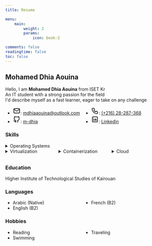 ```yaml
---
title: Resume

menu:
    main: 
        weight: 2
        params:
            icon: book-2

comments: false
readingtime: false
toc: false
---
```


## Mohamed Dhia Aouina
 Hello, I am **Mohamed Dhia Aouina** from ISET Kr <br>
 An IT student with a strong passion for the field <br>
 I'd describe myself as a fast learner, eager to take on any challenge <br>

  <style>
    /* Styles for desktop/laptop */
    .names ul {
      columns: 2;
      -webkit-columns: 2;
      -moz-columns: 2;
    }

    /* Styles for mobile */
    @media (max-width: 600px) {
      .names ul {
        columns: 1;
        -webkit-columns: 1;
        -moz-columns: 1;
      }
    }
  </style>
  <title>Responsive Layout Example</title>
</head>
<body>
  <div class="names">
    <ul>
  <li><svg xmlns="http://www.w3.org/2000/svg" class="icon icon-tabler icon-tabler-mail" width="24" height="24" viewBox="0 0 24 24" stroke-width="2" stroke="currentColor" fill="none" stroke-linecap="round" stroke-linejoin="round"><path stroke="none" d="M0 0h24v24H0z" fill="none"/><path d="M3 7a2 2 0 0 1 2 -2h14a2 2 0 0 1 2 2v10a2 2 0 0 1 -2 2h-14a2 2 0 0 1 -2 -2v-10z"/><path d="M3 7l9 6l9 -6" /></svg>: <a href="mailto:mdhiaaouina@outlook.com">mdhiaaouina@outlook.com</a></li>
  <li><svg xmlns="http://www.w3.org/2000/svg" class="icon icon-tabler icon-tabler-brand-github" width="24" height="24" viewBox="0 0 24 24" stroke-width="2" stroke="currentColor" fill="none" stroke-linecap="round" stroke-linejoin="round"><path stroke="none" d="M0 0h24v24H0z" fill="none"/><path d="M9 19c-4.3 1.4 -4.3 -2.5 -6 -3m12 5v-3.5c0 -1 .1 -1.4 -.5 -2c2.8 -.3 5.5 -1.4 5.5 -6a4.6 4.6 0 0 0 -1.3 -3.2a4.2 4.2 0 0 0 -.1 -3.2s-1.1 -.3 -3.5 1.3a12.3 12.3 0 0 0 -6.2 0c-2.4 -1.6 -3.5 -1.3 -3.5 -1.3a4.2 4.2 0 0 0 -.1 3.2a4.6 4.6 0 0 0 -1.3 3.2c0 4.6 2.7 5.7 5.5 6c-.6 .6 -.6 1.2 -.5 2v3.5" /></svg>: <a href="https://github.com/m-dhia">m-dhia</a></li>
  <li><svg xmlns="http://www.w3.org/2000/svg" class="icon icon-tabler icon-tabler-phone" width="24" height="24" viewBox="0 0 24 24" stroke-width="2" stroke="currentColor" fill="none" stroke-linecap="round" stroke-linejoin="round"><path stroke="none" d="M0 0h24v24H0z" fill="none"/><path d="M5 4h4l2 5l-2.5 1.5a11 11 0 0 0 5 5l1.5 -2.5l5 2v4a2 2 0 0 1 -2 2a16 16 0 0 1 -15 -15a2 2 0 0 1 2 -2" /></svg>: <a href="tel:+21628287368">(+216) 28-287-368</a></li>
  <li><svg xmlns="http://www.w3.org/2000/svg" class="icon icon-tabler icon-tabler-brand-linkedin" width="24" height="24" viewBox="0 0 24 24" stroke-width="2" stroke="currentColor" fill="none" stroke-linecap="round" stroke-linejoin="round"><path stroke="none" d="M0 0h24v24H0z" fill="none"/><path d="M4 4m0 2a2 2 0 0 1 2 -2h12a2 2 0 0 1 2 2v12a2 2 0 0 1 -2 2h-12a2 2 0 0 1 -2 -2z" /><path d="M8 11l0 5" /><path d="M8 8l0 .01" /><path d="M12 16l0 -5" /><path d="M16 16v-3a2 2 0 0 0 -4 0" /></svg>: <a href="#">Linkedin</a></li>
</ul>




 <style>
    /* Add styles for the flex container */
    .flex-container {
      display: flex;
      flex-wrap: wrap;
      margin-bottom: 20px;
    }

    /* Add styles for each flex item */
    .flex-item {
      flex: 1 1 30%; /* Adjust the width as needed */
      margin: 0 10px 10px 0; /* Add margin between items */
    }

    /* Adjust styles for smaller screens (e.g., phones) */
    @media (max-width: 768px) {
      .flex-container {
        flex-direction: column; /* Change to a column layout */
      }
      .flex-item {
        flex: 1 1 100%; /* Full width for each item */
        margin: 0 0 10px 0; /* Remove horizontal margin */
      }
    }
  </style>
  <title>CV Example</title>
</head>
<body>
  <h3>Skills</h3>
  <details>
    <summary>Operating Systems</summary>
    <ul>
      <li>Installation, administration, resource sharing, backup policies</li>
      <li><strong>Linux</strong>:
        <ul>
          <li>Distros based on: <em>Ubuntu</em>, <em>Debian</em>, <em>Arch</em></li>
          <li>Running Gnu/Linux as a main OS for 3 years</li>
        </ul>
      </li>
      <li><strong>Windows</strong>:
        <ul>
          <li>Windows <em>7</em>, <em>10</em>, <em>11</em></li>
          <li>Windows Server <em>2016</em></li>
        </ul>
      </li>
    </ul>
  </details>

  <div class="flex-container">
    <div class="flex-item">
      <details>
        <summary>Virtualization</summary>
        <ul>
          <li><strong>Platforms</strong>: VMware Workstation, Qemu, Oracle VirtualBox</li>
          <li><strong>Managing</strong>: Vagrant</li>
        </ul>
      </details>
    </div>
    <div class="flex-item">
      <details>
        <summary>Containerization</summary>
        <ul>
          <li><strong>Platforms</strong>: Docker, Podman</li>
          <li><strong>Managing</strong>: Kubernetes</li>
        </ul>
      </details>
    </div>
    <div class="flex-item">
      <details>
        <summary>Cloud</summary>
        <ul>
          <li>AWS</li>
        </ul>
      </details>
    </div>
  </div>

  <h3>Education</h3>
  <p>Higher Institute of Technological Studies of Kairouan</p>

  <h3>Languages</h3>
  <ul>
    <li>Arabic (Native)</li>
    <li>English (B2)</li>
    <li>French (B2)</li>
  </ul>

  <h3>Hobbies</h3>
  <ul>
    <li>Reading</li>
    <li>Swimming</li>
    <li>Traveling</li>
  </ul>
</body>
